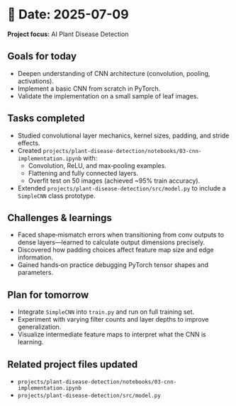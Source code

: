 # 📅 Date: 2025-07-09

**Project focus:** AI Plant Disease Detection

## Goals for today
- Deepen understanding of CNN architecture (convolution, pooling, activations).  
- Implement a basic CNN from scratch in PyTorch.  
- Validate the implementation on a small sample of leaf images.

## Tasks completed
- Studied convolutional layer mechanics, kernel sizes, padding, and stride effects.  
- Created `projects/plant-disease-detection/notebooks/03-cnn-implementation.ipynb` with:
  - Convolution, ReLU, and max‑pooling examples.  
  - Flattening and fully connected layers.  
  - Overfit test on 50 images (achieved ~95% train accuracy).  
- Extended `projects/plant-disease-detection/src/model.py` to include a `SimpleCNN` class prototype.  

## Challenges & learnings
- Faced shape‑mismatch errors when transitioning from conv outputs to dense layers—learned to calculate output dimensions precisely.  
- Discovered how padding choices affect feature map size and edge information.  
- Gained hands‑on practice debugging PyTorch tensor shapes and parameters.

## Plan for tomorrow
- Integrate `SimpleCNN` into `train.py` and run on full training set.  
- Experiment with varying filter counts and layer depths to improve generalization.  
- Visualize intermediate feature maps to interpret what the CNN is learning.

## Related project files updated
- `projects/plant-disease-detection/notebooks/03-cnn-implementation.ipynb`  
- `projects/plant-disease-detection/src/model.py`  
